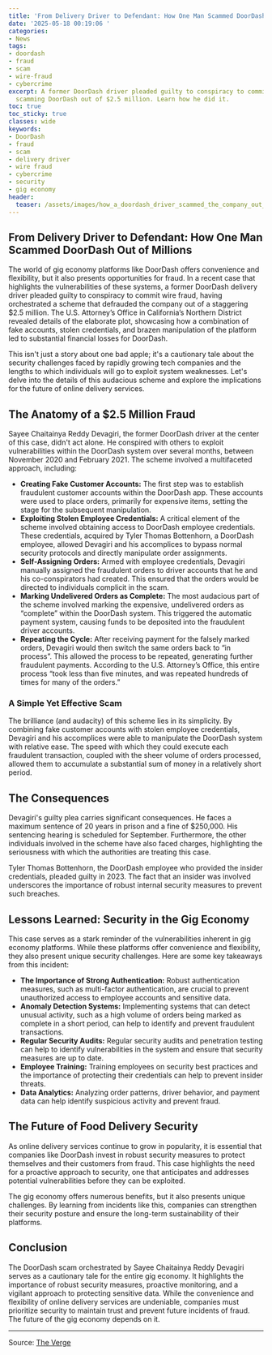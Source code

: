 ```yaml
---
title: 'From Delivery Driver to Defendant: How One Man Scammed DoorDash Out of Millions'
date: '2025-05-18 00:19:06 '
categories:
- News
tags:
- doordash
- fraud
- scam
- wire-fraud
- cybercrime
excerpt: A former DoorDash driver pleaded guilty to conspiracy to commit wire fraud,
  scamming DoorDash out of $2.5 million. Learn how he did it.
toc: true
toc_sticky: true
classes: wide
keywords:
- DoorDash
- fraud
- scam
- delivery driver
- wire fraud
- cybercrime
- security
- gig economy
header:
  teaser: /assets/images/how_a_doordash_driver_scammed_the_company_out__2_5_20250518001906.jpg
---
```


## From Delivery Driver to Defendant: How One Man Scammed DoorDash Out of Millions

The world of gig economy platforms like DoorDash offers convenience and flexibility, but it also presents opportunities for fraud. In a recent case that highlights the vulnerabilities of these systems, a former DoorDash delivery driver pleaded guilty to conspiracy to commit wire fraud, having orchestrated a scheme that defrauded the company out of a staggering $2.5 million. The U.S. Attorney’s Office in California’s Northern District revealed details of the elaborate plot, showcasing how a combination of fake accounts, stolen credentials, and brazen manipulation of the platform led to substantial financial losses for DoorDash.

This isn't just a story about one bad apple; it's a cautionary tale about the security challenges faced by rapidly growing tech companies and the lengths to which individuals will go to exploit system weaknesses. Let's delve into the details of this audacious scheme and explore the implications for the future of online delivery services.

## The Anatomy of a $2.5 Million Fraud

Sayee Chaitainya Reddy Devagiri, the former DoorDash driver at the center of this case, didn't act alone. He conspired with others to exploit vulnerabilities within the DoorDash system over several months, between November 2020 and February 2021. The scheme involved a multifaceted approach, including:

*   **Creating Fake Customer Accounts:** The first step was to establish fraudulent customer accounts within the DoorDash app. These accounts were used to place orders, primarily for expensive items, setting the stage for the subsequent manipulation.
*   **Exploiting Stolen Employee Credentials:** A critical element of the scheme involved obtaining access to DoorDash employee credentials. These credentials, acquired by Tyler Thomas Bottenhorn, a DoorDash employee, allowed Devagiri and his accomplices to bypass normal security protocols and directly manipulate order assignments.
*   **Self-Assigning Orders:** Armed with employee credentials, Devagiri manually assigned the fraudulent orders to driver accounts that he and his co-conspirators had created. This ensured that the orders would be directed to individuals complicit in the scam.
*   **Marking Undelivered Orders as Complete:** The most audacious part of the scheme involved marking the expensive, undelivered orders as “complete” within the DoorDash system. This triggered the automatic payment system, causing funds to be deposited into the fraudulent driver accounts.
*   **Repeating the Cycle:** After receiving payment for the falsely marked orders, Devagiri would then switch the same orders back to “in process”. This allowed the process to be repeated, generating further fraudulent payments. According to the U.S. Attorney’s Office, this entire process “took less than five minutes, and was repeated hundreds of times for many of the orders.”

### A Simple Yet Effective Scam

The brilliance (and audacity) of this scheme lies in its simplicity. By combining fake customer accounts with stolen employee credentials, Devagiri and his accomplices were able to manipulate the DoorDash system with relative ease. The speed with which they could execute each fraudulent transaction, coupled with the sheer volume of orders processed, allowed them to accumulate a substantial sum of money in a relatively short period.

## The Consequences

Devagiri's guilty plea carries significant consequences. He faces a maximum sentence of 20 years in prison and a fine of $250,000. His sentencing hearing is scheduled for September. Furthermore, the other individuals involved in the scheme have also faced charges, highlighting the seriousness with which the authorities are treating this case.

Tyler Thomas Bottenhorn, the DoorDash employee who provided the insider credentials, pleaded guilty in 2023. The fact that an insider was involved underscores the importance of robust internal security measures to prevent such breaches.

## Lessons Learned: Security in the Gig Economy

This case serves as a stark reminder of the vulnerabilities inherent in gig economy platforms. While these platforms offer convenience and flexibility, they also present unique security challenges. Here are some key takeaways from this incident:

*   **The Importance of Strong Authentication:** Robust authentication measures, such as multi-factor authentication, are crucial to prevent unauthorized access to employee accounts and sensitive data.
*   **Anomaly Detection Systems:** Implementing systems that can detect unusual activity, such as a high volume of orders being marked as complete in a short period, can help to identify and prevent fraudulent transactions.
*   **Regular Security Audits:** Regular security audits and penetration testing can help to identify vulnerabilities in the system and ensure that security measures are up to date.
*   **Employee Training:** Training employees on security best practices and the importance of protecting their credentials can help to prevent insider threats.
*   **Data Analytics:** Analyzing order patterns, driver behavior, and payment data can help identify suspicious activity and prevent fraud.

## The Future of Food Delivery Security

As online delivery services continue to grow in popularity, it is essential that companies like DoorDash invest in robust security measures to protect themselves and their customers from fraud. This case highlights the need for a proactive approach to security, one that anticipates and addresses potential vulnerabilities before they can be exploited.

The gig economy offers numerous benefits, but it also presents unique challenges. By learning from incidents like this, companies can strengthen their security posture and ensure the long-term sustainability of their platforms.

## Conclusion

The DoorDash scam orchestrated by Sayee Chaitainya Reddy Devagiri serves as a cautionary tale for the entire gig economy. It highlights the importance of robust security measures, proactive monitoring, and a vigilant approach to protecting sensitive data. While the convenience and flexibility of online delivery services are undeniable, companies must prioritize security to maintain trust and prevent future incidents of fraud. The future of the gig economy depends on it.


---

Source: [The Verge](https://www.theverge.com/news/669140/doordash-driver-convicted-delivery-scam)
